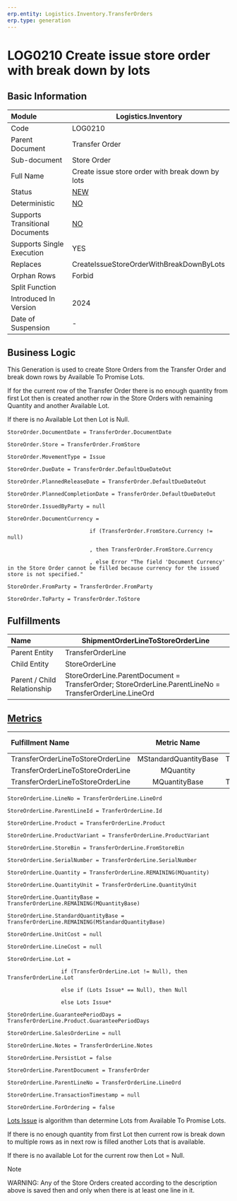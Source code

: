 ```yaml
---
erp.entity: Logistics.Inventory.TransferOrders
erp.type: generation
---
```


# LOG0210 Create issue store order with break down by lots

## Basic Information

| Module                          | Logistics.Inventory                                          |
| :------------------------------ | ------------------------------------------------------------ |
| Code                            | LOG0210                                                      |
| Parent Document                 | Transfer Order                                               |
| Sub-document                    | Store Order                                                  |
| Full Name                       | Create issue store order with break down by lots             |
| Status                          | [NEW](xref:generation-procedures-update)                     |
| Deterministic                   | [NO](xref:deterministic-generations)                         |
| Supports Transitional Documents | [NO](xref:transitional-documents)                            |
| Supports Single Execution       | YES                                                          |
| Replaces                        | CreateIssueStoreOrderWithBreakDownByLots                     |
| Orphan Rows                     | Forbid                                                       |
| Split Function                  |                                                              |
| Introduced In Version           | 2024                                                         |
| Date of Suspension              | -                                                            |

##  Business Logic

This Generation is used to create Store Orders from the Transfer Order and break down rows by Available To Promise Lots.

If for the current row of the Transfer Order there is no enough quantity from first Lot then is created another row in the Store Orders with remaining Quantity and another Available Lot.

If there is no Available Lot then Lot is Null.

```
StoreOrder.DocumentDate = TransferOrder.DocumentDate

StoreOrder.Store = TransferOrder.FromStore

StoreOrder.MovementType = Issue

StoreOrder.DueDate = TransferOrder.DefaultDueDateOut

StoreOrder.PlannedReleaseDate = TransferOrder.DefaultDueDateOut

StoreOrder.PlannedCompletionDate = TransferOrder.DefaultDueDateOut

StoreOrder.IssuedByParty = null

StoreOrder.DocumentCurrency =  

​                          if (TransferOrder.FromStore.Currency != null)

​                          , then TransferOrder.FromStore.Currency

​                          , else Error "The field 'Document Currency' in the Store Order cannot be filled because currency for the issued store is not specified."

StoreOrder.FromParty = TransferOrder.FromParty

StoreOrder.ToParty = TransferOrder.ToStore
```

## Fulfillments

| Name                        | ShipmentOrderLineToStoreOrderLine                            |
| :-------------------------- | ------------------------------------------------------------ |
| Parent Entity               | TransferOrderLine                                            |
| Child Entity                | StoreOrderLine                                               |
| Parent / Child Relationship | StoreOrderLine.ParentDocument = TransferOrder; StoreOrderLine.ParentLineNo = TransferOrderLine.LineOrd |

## [Metrics](../reference/metrics.md)

| Fulfillment Name                  |      Metric Name      |               Measurement Unit                | Parent Value                           | Child Value                         | New Record |
| :-------------------------------- | :-------------------: | :-------------------------------------------: | :------------------------------------- | :---------------------------------- | :--------- |
| TransferOrderLineToStoreOrderLine | MStandardQuantityBase | TransferOrderLine.Product.BaseMeasurementUnit | TransferOrderLine.StandardQuantityBase | StoreOrderLine.StandardQuantityBase | YES        |
| TransferOrderLineToStoreOrderLine |       MQuantity       |        TransferOrderLine.QuantityUnit         | TransferOrderLine.Quantity             | StoreOrderLine.Quantity             | NO         |
| TransferOrderLineToStoreOrderLine |     MQuantityBase     | TransferOrderLine.Product.BaseMeasurementUnit | TransferOrderLine.QuantityBase         | StoreOrderLine.QuantityBase         | NO         |

```
StoreOrderLine.LineNo = TransferOrderLine.LineOrd

StoreOrderLine.ParentLineId = TranferOrderLine.Id

StoreOrderLine.Product = TransferOrderLine.Product

StoreOrderLine.ProductVariant = TransferOrderLine.ProductVariant

StoreOrderLine.StoreBin = TransferOrderLine.FromStoreBin

StoreOrderLine.SerialNumber = TransferOrderLine.SerialNumber

StoreOrderLine.Quantity = TransferOrderLine.REMAINING(MQuantity)

StoreOrderLine.QuantityUnit = TransferOrderLine.QuantityUnit

StoreOrderLine.QuantityBase = TransferOrderLine.REMAINING(MQuantityBase)

StoreOrderLine.StandardQuantityBase = TransferOrderLine.REMAINING(MStandardQuantityBase)

StoreOrderLine.UnitCost = null

StoreOrderLine.LineCost = null

StoreOrderLine.Lot =

​                 if (TransferOrderLine.Lot != Null), then TransferOrderLine.Lot

                 else if (Lots Issue* == Null), then Null

                 else Lots Issue*

StoreOrderLine.GuaranteePeriodDays = TransferOrderLine.Product.GuaranteePeriodDays

StoreOrderLine.SalesOrderLine = null

StoreOrderLine.Notes = TransferOrderLine.Notes

StoreOrderLine.PersistLot = false

StoreOrderLine.ParentDocument = TransferOrder

StoreOrderLine.ParentLineNo = TransferOrderLine.LineOrd

StoreOrderLine.TransactionTimestamp = null

StoreOrderLine.ForOrdering = false

```

[Lots Issue](https://docs.erp.net/tech/modules/logistics/concepts/lots-issue.html) is algorithm than determine Lots from Available To Promise Lots.

If there is no enough quantity from first Lot then current row is break down to multiple rows as in next row is filled another Lots that is available.

If there is no available Lot for the current row then Lot = Null.

> [!Note]
> WARNING: Any of the Store Orders created according to the description above is saved then and only when there is at least one line in it.
